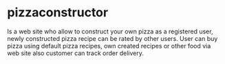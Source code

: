 # pizzaconstructor
Is a web site who allow to construct your own pizza as a registered user, newly constructed pizza recipe can be rated by other users. User can buy pizza using default pizza recipes, own created recipes or other food via web site also customer can track order delivery.
